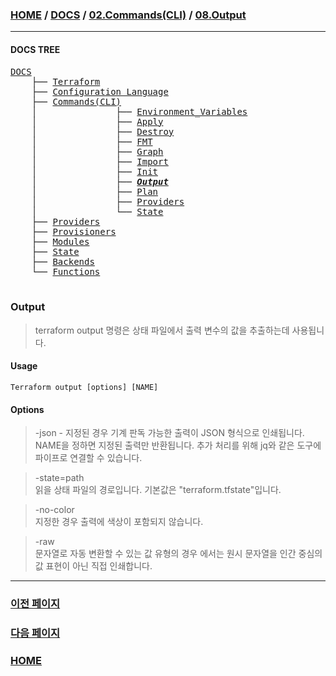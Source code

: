 ### [HOME](https://github.com/YGCHO-repo/Terraform/blob/main/README.md) / [DOCS](https://github.com/YGCHO-repo/Terraform/blob/main/DOCS/README.md) / [02.Commands(CLI)](<https://github.com/YGCHO-repo/Terraform/blob/main/DOCS/02_Commands(CLI)/README.md>) / [08.Output](<https://github.com/YGCHO-repo/Terraform/blob/main/DOCS/02_Commands(CLI)/08_Output/README.md>)

---

#### DOCS TREE

<pre>
<a href = "https://github.com/YGCHO-repo/Terraform/blob/main/DOCS/README.md">DOCS</a>
    ├── <a href = "https://github.com/YGCHO-repo/Terraform/blob/main/DOCS/00_Terraform/README.md">Terraform</a>
    ├── <a href = "https://github.com/YGCHO-repo/Terraform/blob/main/DOCS/01_Configuration_Language/README.md">Configuration Language</a>
    ├── <a href = "https://github.com/YGCHO-repo/Terraform/blob/main/DOCS/02_Commands(CLI)/README.md">Commands(CLI)</a>
    │               ├── <a href = "https://github.com/YGCHO-repo/Terraform/blob/main/DOCS/02_Commands(CLI)/01_Environment_Variables/README.md">Environment_Variables</a>
    │               ├── <a href = "https://github.com/YGCHO-repo/Terraform/blob/main/DOCS/02_Commands(CLI)/02_Apply/README.md">Apply</a>
    │               ├── <a href = "https://github.com/YGCHO-repo/Terraform/blob/main/DOCS/02_Commands(CLI)/03_Destroy/README.md">Destroy</a>
    │               ├── <a href = "https://github.com/YGCHO-repo/Terraform/blob/main/DOCS/02_Commands(CLI)/04_FMT/README.md">FMT</a>
    │               ├── <a href = "https://github.com/YGCHO-repo/Terraform/blob/main/DOCS/02_Commands(CLI)/05_Graph/README.md">Graph</a>
    │               ├── <a href = "https://github.com/YGCHO-repo/Terraform/blob/main/DOCS/02_Commands(CLI)/06_Import/README.md">Import</a>
    │               ├── <a href = "https://github.com/YGCHO-repo/Terraform/blob/main/DOCS/02_Commands(CLI)/07_Init/README.md">Init</a>
    │               ├── <i><b><a href = "https://github.com/YGCHO-repo/Terraform/blob/main/DOCS/02_Commands(CLI)/08_Output/README.md">Output</a></b></i>
    │               ├── <a href = "https://github.com/YGCHO-repo/Terraform/blob/main/DOCS/02_Commands(CLI)/09_Plan/README.md">Plan</a>
    │               ├── <a href = "https://github.com/YGCHO-repo/Terraform/blob/main/DOCS/02_Commands(CLI)/10_Providers/README.md">Providers</a>
    │               └── <a href = "https://github.com/YGCHO-repo/Terraform/blob/main/DOCS/02_Commands(CLI)/11_State/README.md">State</a>
    ├── <a href = "https://github.com/YGCHO-repo/Terraform/blob/main/DOCS/03_Providers/README.md">Providers</a>
    ├── <a href = "https://github.com/YGCHO-repo/Terraform/blob/main/DOCS/04_Provisioners/README.md">Provisioners</a>
    ├── <a href = "https://github.com/YGCHO-repo/Terraform/blob/main/DOCS/05_Modules/README.md">Modules</a>
    ├── <a href = "https://github.com/YGCHO-repo/Terraform/blob/main/DOCS/06_State/README.md">State</a>
    ├── <a href = "https://github.com/YGCHO-repo/Terraform/blob/main/DOCS/07_Backends/README.md">Backends</a>
    └── <a href = "https://github.com/YGCHO-repo/Terraform/blob/main/DOCS/08_Functions/README.md">Functions</a>

</pre>

### Output

> terraform output 명령은 상태 파일에서 출력 변수의 값을 추출하는데 사용됩니다.

#### Usage

```
Terraform output [options] [NAME]
```

#### Options

> -json - 지정된 경우 기계 판독 가능한 출력이 JSON 형식으로 인쇄됩니다. NAME을 정하면 지정된 출력만 반환됩니다. 추가 처리를 위해 jq와 같은 도구에 파이프로 연결할 수 있습니다.

> -state=path  
> 읽을 상태 파일의 경로입니다. 기본값은 "terraform.tfstate"입니다.

> -no-color  
> 지정한 경우 출력에 색상이 포함되지 않습니다.

> -raw  
> 문자열로 자동 변환할 수 있는 값 유형의 경우 에서는 원시 문자열을 인간 중심의 값 표현이 아닌 직접 인쇄합니다.

---

### [이전 페이지](<https://github.com/YGCHO-repo/Terraform/blob/main/DOCS/02_Commands(CLI)/07_Init/README.md>)

### [다음 페이지](<https://github.com/YGCHO-repo/Terraform/blob/main/DOCS/02_Commands(CLI)/09_Plan/README.md>)

### [HOME](https://github.com/YGCHO-repo/Terraform/blob/main/README.md)
